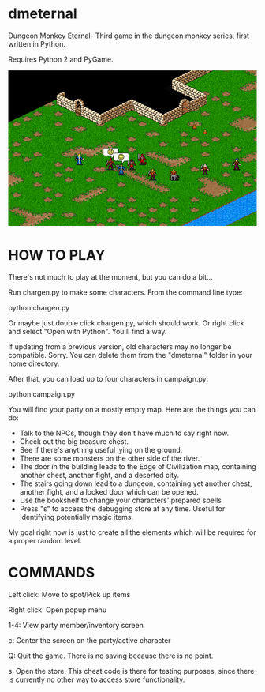 dmeternal
=========

Dungeon Monkey Eternal- Third game in the dungeon monkey series, first written in Python.

Requires Python 2 and PyGame.

![Screenshot](image/screenshot.png)

HOW TO PLAY
===========

There's not much to play at the moment, but you can do a bit...

Run chargen.py to make some characters. From the command line type:

  python chargen.py

Or maybe just double click chargen.py, which should work. Or right click and
select "Open with Python". You'll find a way.

If updating from a previous version, old characters may no longer be compatible.
Sorry. You can delete them from the "dmeternal" folder in your home directory.

After that, you can load up to four characters in campaign.py:

  python campaign.py

You will find your party on a mostly empty map. Here are the things you can do:
- Talk to the NPCs, though they don't have much to say right now.
- Check out the big treasure chest.
- See if there's anything useful lying on the ground.
- There are some monsters on the other side of the river.
- The door in the building leads to the Edge of Civilization map, containing
  another chest, another fight, and a deserted city.
- The stairs going down lead to a dungeon, containing yet another chest, another
  fight, and a locked door which can be opened.
- Use the bookshelf to change your characters' prepared spells
- Press "s" to access the debugging store at any time. Useful for identifying
  potentially magic items.

My goal right now is just to create all the elements which will be required for
a proper random level. 

COMMANDS
========

Left click: Move to spot/Pick up items

Right click: Open popup menu

1-4: View party member/inventory screen

c: Center the screen on the party/active character

Q: Quit the game. There is no saving because there is no point.

s: Open the store. This cheat code is there for testing purposes, since
   there is currently no other way to access store functionality.



